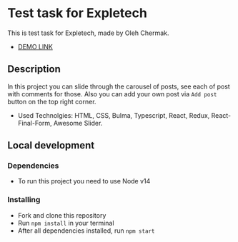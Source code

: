 # Test task for Expletech

This is test task for Expletech, made by Oleh Chermak.

- [DEMO LINK](https://chermak-oleh.github.io/test-task-for-expletech/)

## Description

In this project you can slide through the carousel of posts, see each of post with comments for those. Also you can add your own post via `Add post` button on the top right corner.

 - Used Technolgies: HTML, CSS, Bulma, Typescript, React, Redux, React-Final-Form, Awesome Slider.

## Local development

### Dependencies
* To run this project you need to use Node v14


### Installing
* Fork and clone this repository
* Run `npm install` in your terminal
* After all dependencies installed, run `npm start`
